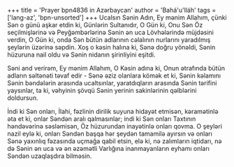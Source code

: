 +++
title = 'Prayer bpn4836 in Azərbaycan'
author = 'Bahá'u'lláh'
tags = ['lang-az', 'bpn-unsorted']
+++
Ucalsın Sənin Adın, Ey mənim Allahım, çünki Sən o günü aşkar etdin ki, Günlərin Sultanıdır, O Gün ki, Onu Sən Öz seçilmişlərinə və Peyğəmbərlərinə Sənin ən uca Lövhələrində müjdəsini verdin, O Gün ki, onda Sən bütün adlarının cəlalının nurlarını yaradılmış şeylərin üzərinə səpdin. Xoş o kəsin halına ki, Sənə doğru yönəldi, Sənin hüzuruna nail oldu və Sənin nidanın şirinliyini eşitdi.

Səni and verirəm, Ey mənim Allahım, O Kəsin adına ki, Onun ətrafında bütün adların səltənəti təvaf edir - Sənə əziz olanlara kömək et ki, Sənin kəlamını Sənin bəndələrin arasında ucaltsınlar, yaratdıqların arasında Sənin tərifini yaysınlar, ta ki, vəhyinin şövqü Sənin yerinin sakinlərinin qəlblərini doldursun.

İndi ki Sən onları, İlahi, fəzlinin dirilik suyuna hidayət etmisən, kəramətinlə əta et ki, onlar Səndən aralı qalmasınlar; indi ki Sən onları Taxtının həndəvərinə səsləmisən, Öz hüzurundan inayətinlə onları qovma. O şeyləri nazil eylə ki, onları Səndən başqa hər şeydən tamamilə ayırsın və onları Sənə yaxınlıq fəzasında uçmağa qabil etsin, elə ki, nə zalımların iqtidarı, nə də Sənin ən uca və ən əzəmətli Varlığına inanmayanların eyhamı onları Səndən uzaqlaşdıra bilməsin.
